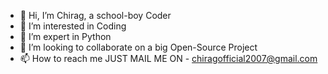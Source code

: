 - 👋 Hi, I’m Chirag, a school-boy Coder
- 👀 I’m interested in Coding
- 🌱 I’m expert in Python
- 💞️ I’m looking to collaborate on a big Open-Source Project
- 📫 How to reach me JUST MAIL ME ON - chiragofficial2007@gmail.com

<!---
Chirag2007/Chirag2007 is a ✨ special ✨ repository because its `README.md` (this file) appears on your GitHub profile.
You can click the Preview link to take a look at your changes.
--->
